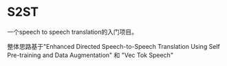 # S2ST

一个speech to speech translation的入门项目。

整体思路基于"Enhanced Directed Speech-to-Speech Translation Using Self Pre-training and Data Augmentation" 和 "Vec Tok Speech"

